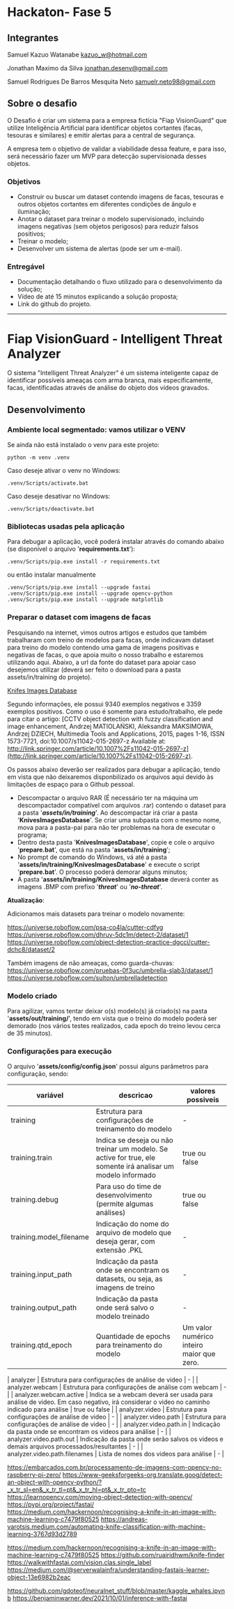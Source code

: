 # Hackaton- Fase 5


## Integrantes

Samuel Kazuo Watanabe
kazuo_w@hotmail.com

Jonathan Maximo da Silva
jonathan.desenv@gmail.com

Samuel Rodrigues De Barros Mesquita Neto
samuelr.neto98@gmail.com


## Sobre o desafio

O Desafio é criar um sistema para a empresa fictícia "Fiap VisionGuard" que utilize Inteligência Artificial para identificar objetos cortantes (facas, tesouras e similares) e emitir alertas para a central de segurança.

A empresa tem o objetivo de validar a viabilidade dessa feature, e para isso, será necessário fazer um MVP para detecção supervisionada desses objetos.


### Objetivos

-  Construir ou buscar um dataset contendo imagens de facas, tesouras e outros objetos cortantes em diferentes condições de ângulo e iluminação;
-  Anotar o dataset para treinar o modelo supervisionado, incluindo imagens negativas (sem objetos perigosos) para reduzir falsos positivos;
-  Treinar o modelo;
-  Desenvolver um sistema de alertas (pode ser um e-mail).


### Entregável

-  Documentação detalhando o fluxo utilizado para o desenvolvimento da solução;
-  Vídeo de até 15 minutos explicando a solução proposta;
-  Link do github do projeto.

---


# Fiap VisionGuard - Intelligent Threat Analyzer

O sistema "Intelligent Threat Analyzer" é um sistema inteligente capaz de identificar possíveis ameaças com arma branca, mais especificamente, facas, identificadas através de análise do objeto dos vídeos gravados.


## Desenvolvimento


### Ambiente local segmentado: vamos utilizar o VENV

Se ainda não está instalado o venv para este projeto:
```
python -m venv .venv
```

Caso deseje ativar o venv no Windows:

```
.venv/Scripts/activate.bat
```

Caso deseje desativar no Windows:

```
.venv/Scripts/deactivate.bat
```


### Bibliotecas usadas pela aplicação

Para debugar a aplicação, você poderá instalar através do comando abaixo (se disponível o arquivo '**requirements.txt**'):

```
.venv/Scripts/pip.exe install -r requirements.txt
```

ou então instalar manualmente

```
.venv/Scripts/pip.exe install --upgrade fastai
.venv/Scripts/pip.exe install --upgrade opencv-python
.venv/Scripts/pip.exe install --upgrade matplotlib
```


### Preparar o dataset com imagens de facas

Pesquisando na internet, vimos outros artigos e estudos que também trabalharam com treino de modelos para facas, onde indicavam dataset para treino do modelo contendo uma gama de imagens positivas e negativas de facas, o que apoia muito o nosso trabalho e estaremos utilizando aqui. Abaixo, a url da fonte do dataset para apoiar caso desejemos utilizar (deverá ser feito o download para a pasta assets/in/training do projeto).

[Knifes Images Database](https://kt.agh.edu.pl/~matiolanski/KnivesImagesDatabase/)

Segundo informações, ele possui 9340 exemplos negativos e 3359 exemplos positivos. Como o uso é somente para estudo/trabalho, ele pede para citar o artigo: [CCTV object detection with fuzzy classification and image enhancement, Andrzej MATIOLAŃSKI, Aleksandra MAKSIMOWA, Andrzej DZIECH, Multimedia Tools and Applications, 2015, pages 1-16, ISSN 1573-7721, doi:10.1007/s11042-015-2697-z
Available at: http://link.springer.com/article/10.1007%2Fs11042-015-2697-z](http://link.springer.com/article/10.1007%2Fs11042-015-2697-z).

Os passos abaixo deverão ser realizados para debugar a aplicação, tendo em vista que não deixaremos disponbilizado os arquivos aqui devido às limitações de espaço para o Github pessoal.

-  Descompactar o arquivo RAR (É necessário ter na máquina um descompactador compatível com arquivos .rar) contendo o dataset para a pasta '***assets/in/training***'. Ao descompactar irá criar a pasta '**KnivesImagesDatabase**'. Se criar uma subpasta com o mesmo nome, mova para a pasta-pai para não ter problemas na hora de executar o programa;
-  Dentro desta pasta '**KnivesImagesDatabase**', copie e cole o arquivo '**prepare.bat**', que está na pasta '**assets/in/training**';
-  No prompt de comando do Windows, vá até a pasta '**assets/in/training/KnivesImagesDatabase**' e execute o script '**prepare.bat**'. O processo poderá demorar alguns minutos;
-  A pasta '**assets/in/training/KnivesImagesDatabase** deverá conter as imagens .BMP com prefixo '***threat***' ou '***no-threat***'.

**Atualização**:

Adicionamos mais datasets para treinar o modelo novamente:

https://universe.roboflow.com/psa-co4la/cutter-cdfyg
https://universe.roboflow.com/dhruv-5dc1m/detect-2/dataset/1
https://universe.roboflow.com/object-detection-practice-dgcci/cutter-dchc8/dataset/2


Também imagens de não ameaças, como guarda-chuvas:
https://universe.roboflow.com/pruebas-0f3uc/umbrella-slab3/dataset/1
https://universe.roboflow.com/sulton/umbrelladetection



### Modelo criado

Para agilizar, vamos tentar deixar o(s) modelo(s) já criado(s) na pasta '**assets/out/training/**', tendo em vista que o treino do modelo poderá ser demorado (nos vários testes realizados, cada epoch do treino levou cerca de 35 minutos).


### Configurações para execução

O arquivo '**assets/config/config.json**' possui alguns parâmetros para configuração, sendo:

| variável | descricao | valores possiveis |
| --- | --- | --- |
| training | Estrutura para configurações de treinamento do modelo | - |
| training.train |  Indica se deseja ou não treinar um modelo. Se active for true, ele somente irá analisar um modelo informado | true ou false |
| training.debug | Para uso do time de desenvolvimento (permite algumas análises) | true ou false |
| training.model_filename | Indicação do nome do arquivo de modelo que deseja gerar, com extensão .PKL | - |
| training.input_path | Indicação da pasta onde se encontram os datasets, ou seja, as imagens de treino | - |
| training.output_path | Indicação da pasta onde será salvo o modelo treinado | - |
| training.qtd_epoch | Quantidade de epochs para treinamento do modelo | Um valor numérico inteiro maior que zero. |

| analyzer | Estrutura para configurações de análise de video | - |
| analyzer.webcam | Estrutura para configurações de análise com webcam | - |
| analyzer.webcam.active | Indica se a webcam deverá ser usada para análise de video. Em caso negativo, irá considerar o video no caminho indicado para análise | true ou false |
| analyzer.video | Estrutura para configurações de análise de video | - |
| analyzer.video.path | Estrutura para configurações de análise de video | - |
| analyzer.video.path.in | Indicação da pasta onde se encontram os videos para análise | - |
| analyzer.video.path.out | Indicação da pasta onde serão salvos os videos e demais arquivos processados/resultantes | - |
| analyzer.video.path.filenames | Lista de nomes dos videos para análise | - |






https://embarcados.com.br/processamento-de-imagens-com-opencv-no-raspberry-pi-zero/
https://www-geeksforgeeks-org.translate.goog/detect-an-object-with-opencv-python/?_x_tr_sl=en&_x_tr_tl=pt&_x_tr_hl=pt&_x_tr_pto=tc
https://learnopencv.com/moving-object-detection-with-opencv/
https://pypi.org/project/fastai/
https://medium.com/hackernoon/recognising-a-knife-in-an-image-with-machine-learning-c7479f80525
https://andreas-varotsis.medium.com/automating-knife-classification-with-machine-learning-3767d93d2789

https://medium.com/hackernoon/recognising-a-knife-in-an-image-with-machine-learning-c7479f80525
https://github.com/ruairidhwm/knife-finder
https://walkwithfastai.com/vision.clas.single_label
https://medium.com/@serverwalainfra/understanding-fastais-learner-object-13e6982b2eac



https://github.com/gdoteof/neuralnet_stuff/blob/master/kaggle_whales.ipynb
https://benjaminwarner.dev/2021/10/01/inference-with-fastai
